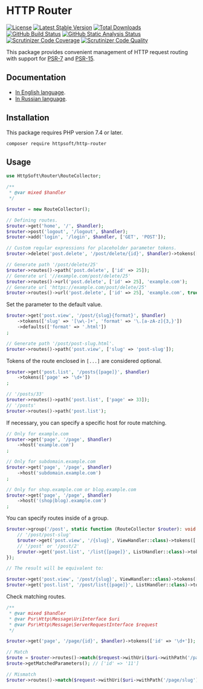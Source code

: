 # HTTP Router

[![License](https://poser.pugx.org/httpsoft/http-router/license)](https://packagist.org/packages/httpsoft/http-router)
[![Latest Stable Version](https://poser.pugx.org/httpsoft/http-router/v)](https://packagist.org/packages/httpsoft/http-router)
[![Total Downloads](https://poser.pugx.org/httpsoft/http-router/downloads)](https://packagist.org/packages/httpsoft/http-router)
[![GitHub Build Status](https://github.com/httpsoft/http-router/workflows/build/badge.svg)](https://github.com/httpsoft/http-router/actions)
[![GitHub Static Analysis Status](https://github.com/httpsoft/http-router/workflows/static/badge.svg)](https://github.com/httpsoft/http-router/actions)
[![Scrutinizer Code Coverage](https://scrutinizer-ci.com/g/httpsoft/http-router/badges/coverage.png?b=master)](https://scrutinizer-ci.com/g/httpsoft/http-router/?branch=master)
[![Scrutinizer Code Quality](https://scrutinizer-ci.com/g/httpsoft/http-router/badges/quality-score.png?b=master)](https://scrutinizer-ci.com/g/httpsoft/http-router/?branch=master)

This package provides convenient management of HTTP request routing with support for [PSR-7](https://github.com/php-fig/http-message) and [PSR-15](https://github.com/php-fig/http-factory).

## Documentation

* [In English language](https://httpsoft.org/docs/router).
* [In Russian language](https://httpsoft.org/ru/docs/router).

## Installation

This package requires PHP version 7.4 or later.

```
composer require httpsoft/http-router
```

## Usage

```php
use HttpSoft\Router\RouteCollector;

/**
 * @var mixed $handler
 */

$router = new RouteCollector();

// Defining routes.
$router->get('home', '/', $handler);
$router->post('logout', '/logout', $handler);
$router->add('login', '/login', $handler, ['GET', 'POST']);

// Custom regular expressions for placeholder parameter tokens.
$router->delete('post.delete', '/post/delete/{id}', $handler)->tokens(['id' => '\d+']);

// Generate path '/post/delete/25'
$router->routes()->path('post.delete', ['id' => 25]);
// Generate url '//example.com/post/delete/25'
$router->routes()->url('post.delete', ['id' => 25], 'example.com');
// Generate url 'https://example.com/post/delete/25'
$router->routes()->url('post.delete', ['id' => 25], 'example.com', true);
```

Set the parameter to the default value.

```php
$router->get('post.view', '/post/{slug}{format}', $handler)
    ->tokens(['slug' => '[\w\-]+', 'format' => '\.[a-zA-z]{3,}'])
    ->defaults(['format' => '.html'])
;

// Generate path '/post/post-slug.html'.
$router->routes()->path('post.view', ['slug' => 'post-slug']);
```

Tokens of the route enclosed in `[...]` are considered optional.

```php
$router->get('post.list', '/posts{[page]}', $handler)
    ->tokens(['page' => '\d+'])
;

// '/posts/33'
$router->routes()->path('post.list', ['page' => 33]);
// '/posts'
$router->routes()->path('post.list');
```

If necessary, you can specify a specific host for route matching.

```php
// Only for example.com
$router->get('page', '/page', $handler)
    ->host('example.com')
;

// Only for subdomain.example.com
$router->get('page', '/page', $handler)
    ->host('subdomain.example.com')
;

// Only for shop.example.com or blog.example.com
$router->get('page', '/page', $handler)
    ->host('(shop|blog).example.com')
;
```

You can specify routes inside of a group.

```php
$router->group('/post', static function (RouteCollector $router): void {
    // '/post/post-slug'
    $router->get('post.view', '/{slug}', ViewHandler::class)->tokens(['slug' => '[\w-]+']);
    // '/post' or '/post/2'
    $router->get('post.list', '/list{[page]}', ListHandler::class)->tokens(['page' => '\d+']);
});

// The result will be equivalent to:

$router->get('post.view', '/post/{slug}', ViewHandler::class)->tokens(['slug' => '[\w-]+']);
$router->get('post.list', '/post/list{[page]}', ListHandler::class)->tokens(['page' => '\d+']);
```

Check matching routes.

```php
/**
 * @var mixed $handler
 * @var Psr\Http\Message\UriInterface $uri
 * @var Psr\Http\Message\ServerRequestInterface $request
 */

$router->get('page', '/page/{id}', $handler)->tokens(['id' => '\d+']);

// Match
$route = $router->routes()->match($request->withUri($uri->withPath('/page/11')));
$route->getMatchedParameters(); // ['id' => '11']

// Mismatch
$router->routes()->match($request->withUri($uri->withPath('/page/slug'))); // null
```
